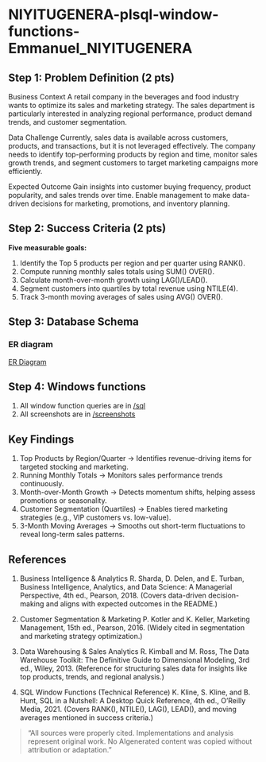 # NIYITUGENERA-plsql-window-functions-Emmanuel_NIYITUGENERA
## Step 1: Problem Definition (2 pts)

Business Context
A retail company in the beverages and food industry wants to optimize its sales and marketing strategy. The sales department is particularly interested in analyzing regional performance, product demand trends, and customer segmentation.

Data Challenge
Currently, sales data is available across customers, products, and transactions, but it is not leveraged effectively. The company needs to identify top-performing products by region and time, monitor sales growth trends, and segment customers to target marketing campaigns more efficiently.

Expected Outcome
Gain insights into customer buying frequency, product popularity, and sales trends over time. Enable management to make data-driven decisions for marketing, promotions, and inventory planning.

## Step 2: Success Criteria (2 pts)

**Five measurable goals:**
1. Identify the Top 5 products per region and per quarter using RANK().
2. Compute running monthly sales totals using SUM() OVER().
3. Calculate month-over-month growth using LAG()/LEAD().
4. Segment customers into quartiles by total revenue using NTILE(4).
5. Track 3-month moving averages of sales using AVG() OVER().

## Step 3: Database Schema
### ER diagram
[ER Diagram](https://github.com/NIYITUGENERA/NIYITUGENERA-plsql-window-functions-Emmanuel_NIYITUGENERA/blob/main/screenshots/15-ER%20Diagram.png)

## Step 4: Windows functions
1. All window function queries are in [/sql](https://github.com/NIYITUGENERA/plsql-window-functions-Emmanuel_NIYITUGENERA/tree/main/sql)
2. All screenshots are in [/screenshots](https://github.com/NIYITUGENERA/plsql-window-functions-Emmanuel_NIYITUGENERA/tree/main/screenshots)

## Key Findings
1. Top Products by Region/Quarter → Identifies revenue-driving items for targeted stocking and marketing.
2. Running Monthly Totals → Monitors sales performance trends continuously.
3. Month-over-Month Growth → Detects momentum shifts, helping assess promotions or seasonality.
4. Customer Segmentation (Quartiles) → Enables tiered marketing strategies (e.g., VIP customers vs. low-value).
5. 3-Month Moving Averages → Smooths out short-term fluctuations to reveal long-term sales patterns.

## References
1. Business Intelligence & Analytics
R. Sharda, D. Delen, and E. Turban, Business Intelligence, Analytics, and Data Science: A Managerial Perspective, 4th ed., Pearson, 2018.
(Covers data-driven decision-making and aligns with expected outcomes in the README.)

2. Customer Segmentation & Marketing
P. Kotler and K. Keller, Marketing Management, 15th ed., Pearson, 2016.
(Widely cited in segmentation and marketing strategy optimization.)

3. Data Warehousing & Sales Analytics
R. Kimball and M. Ross, The Data Warehouse Toolkit: The Definitive Guide to Dimensional Modeling, 3rd ed., Wiley, 2013.
(Reference for structuring sales data for insights like top products, trends, and regional analysis.)

4. SQL Window Functions (Technical Reference)
K. Kline, S. Kline, and B. Hunt, SQL in a Nutshell: A Desktop Quick Reference, 4th ed., O’Reilly Media, 2021.
(Covers RANK(), NTILE(), LAG(), LEAD(), and moving averages mentioned in success criteria.)

> “All sources were properly cited. Implementations and analysis represent original work.
> No AIgenerated content was copied without attribution or adaptation.”
